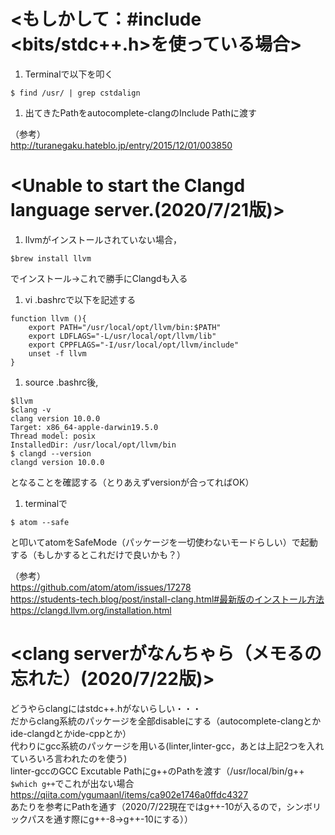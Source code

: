 # <もしかして：#include <bits/stdc++.h>を使っている場合>
1. Terminalで以下を叩く  
```
$ find /usr/ | grep cstdalign
```
1. 出てきたPathをautocomplete-clangのInclude Pathに渡す  

（参考）  
http://turanegaku.hateblo.jp/entry/2015/12/01/003850


# <Unable to start the Clangd language server.(2020/7/21版)>
1. llvmがインストールされていない場合，  
```
$brew install llvm  
```
でインストール→これで勝手にClangdも入る
1. vi .bashrcで以下を記述する  
```
function llvm (){  
    export PATH="/usr/local/opt/llvm/bin:$PATH"  
    export LDFLAGS="-L/usr/local/opt/llvm/lib"  
    export CPPFLAGS="-I/usr/local/opt/llvm/include"  
    unset -f llvm  
}  
```
1. source .bashrc後,  
```
$llvm  
$clang -v  
clang version 10.0.0  
Target: x86_64-apple-darwin19.5.0  
Thread model: posix  
InstalledDir: /usr/local/opt/llvm/bin  
$ clangd --version  
clangd version 10.0.0  
```
となることを確認する（とりあえずversionが合ってればOK）
1. terminalで  
```
$ atom --safe  
```
と叩いてatomをSafeMode（パッケージを一切使わないモードらしい）で起動する（もしかするとこれだけで良いかも？）

（参考）  
https://github.com/atom/atom/issues/17278  
https://students-tech.blog/post/install-clang.html#最新版のインストール方法  
https://clangd.llvm.org/installation.html

# <clang serverがなんちゃら（メモるの忘れた）(2020/7/22版)>  
どうやらclangにはstdc++.hがないらしい・・・  
だからclang系統のパッケージを全部disableにする（autocomplete-clangとかide-clangdとかide-cppとか）  
代わりにgcc系統のパッケージを用いる(linter,linter-gcc，あとは上記2つを入れていろいろ言われたのを使う)  
linter-gccのGCC Excutable Pathにg++のPathを渡す（/usr/local/bin/g++　`$which g++`でこれが出ない場合
https://qiita.com/ygumaanl/items/ca902e1746a0ffdc4327  
あたりを参考にPathを通す（2020/7/22現在ではg++-10が入るので，シンボリックパスを通す際にg++-8→g++-10にする））
